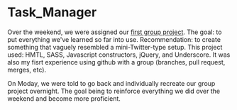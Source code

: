 Task_Manager
============

Over the weekend, we were assigned our [first group project](http://gloryofthe80s.github.io/Team_Project/#). The goal: to put everything we've learned so far into use. Recommendation: to create something that vaguely resembled a mini-Twitter-type setup. This project used: HMTL, SASS, Javascript constructors, jQuery, and Underscore. It was also my fisrt experience using github with a group (branches, pull request, merges, etc).


On Moday, we were told to go back and individually recreate our group project overnight. The goal being to reinforce everything we did over the weekend and become more proficient.
